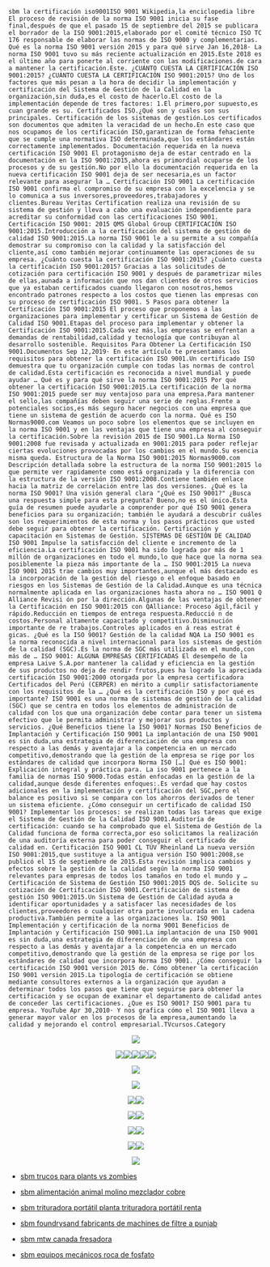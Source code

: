 
```
sbm la certificación iso9001ISO 9001 Wikipedia,la enciclopedia libre El proceso de revisión de la norma ISO 9001 inicia su fase final,después de que el pasado 15 de septiembre del 2015 se publicara el borrador de la ISO 9001:2015,elaborado por el comité técnico ISO TC 176 responsable de elaborar las normas de ISO 9000 y complementarias. Qué es la norma ISO 9001 versión 2015 y para qué sirve Jan 16,2018· La norma ISO 9001 tuvo su más reciente actualización en 2015.Este 2018 es el último año para ponerte al corriente con las modificaciones.de cara a mantener la certificación.Este. ¿CUÁNTO CUESTA LA CERTIFICACIÓN ISO 9001:2015? ¿CUÁNTO CUESTA LA CERTIFICACIÓN ISO 9001:2015? Uno de los factores que más pesan a la hora de decidir la implementación y certificación del Sistema de Gestión de la Calidad en la organización,sin duda,es el costo de hacerlo.El costo de la implementación depende de tres factores: 1.El primero,por supuesto,es cuan grande es su. Certificados ISO.¿Qué son y cuáles son sus principales. Certificación de los sistemas de gestión.Los certificados son documentos que admiten la veracidad de un hecho.En este caso que nos ocupamos de los certificación ISO,garantizan de forma fehaciente que se cumple una normativa ISO determinada,que los estándares están correctamente implementados. Documentación requerida en la nueva certificación ISO 9001 El protagonismo deja de estar centrado en la documentación en la ISO 9001:2015,ahora es primordial ocuparse de los procesos y de su gestión.No por ello la documentación requerida en la nueva certificación ISO 9001 deja de ser necesaria,es un factor relevante para asegurar la … Certificación ISO 9001 La certificación ISO 9001 confirma el compromiso de su empresa con la excelencia y se lo comunica a sus inversores,proveedores,trabajadores y clientes.Bureau Veritas Certification realiza una revisión de su sistema de gestión y lleva a cabo una evaluación independiente para acreditar su conformidad con las certificaciones ISO 9001. Certificación ISO 9001: 2015 QMS Global Group CERTIFICACIÓN ISO 9001:2015.Introducción a la certificación del sistema de gestión de calidad ISO 9001:2015.La norma ISO 9001 le a su permite a su compañía demostrar su compromiso con la calidad y la satisfacción del cliente,así como también mejorar continuamente las operaciones de su empresa. ¿Cuánto cuesta la certificación ISO 9001:2015? ¿Cuánto cuesta la certificación ISO 9001:2015? Gracias a las solicitudes de cotización para certificación ISO 9001 y después de parametrizar miles de ellas,aunada a información que nos dan clientes de otros servicios que ya estaban certificados cuando llegaron con nosotros,hemos encontrado patrones respecto a los costos que tienen las empresas con su proceso de certificación ISO 9001. 5 Pasos para obtener la Certificación ISO 9001:2015 El proceso que proponemos a las organizaciones para implementar y certificar un Sistema de Gestión de Calidad ISO 9001.Etapas del proceso para implementar y obtener la Certificación ISO 9001:2015.Cada vez más,las empresas se enfrentan a demandas de rentabilidad,calidad y tecnología que contribuyan al desarrollo sostenible. Requisitos Para Obtener La Certificación ISO 9001.Documentos Sep 12,2019· En este artículo te presentamos los requisitos para obtener la certificación ISO 9001.Un certificado ISO demuestra que tu organización cumple con todas las normas de control de calidad.Esta certificación es reconocida a nivel mundial y puede ayudar … Qué es y para qué sirve la norma ISO 9001:2015 Por qué obtener la certificación ISO 9001:2015.La certificación de la norma ISO 9001:2015 puede ser muy ventajoso para una empresa.Para mantener el sello,las compañías deben seguir una serie de reglas.Frente a potenciales socios,es más seguro hacer negocios con una empresa que tiene un sistema de gestión de acuerdo con la norma. Qué es ISO Normas9000.com Veamos un poco sobre los elementos que se incluyen en la norma ISO 9001 y en las ventajas que tiene una empresa al conseguir la certificación.Sobre la revisión 2015 de ISO 9001.La Norma ISO 9001:2008 fue revisada y actualizada en 9001:2015 para poder reflejar ciertas evoluciones provocadas por los cambios en el mundo.Su esencia misma queda. Estructura de la Norma ISO 9001:2015 Normas9000.com Descripción detallada sobre la estructura de la norma ISO 9001:2015 lo que permite ver rapidamente como está organizada y la diferencia con la estructura de la versión ISO 9001:2008.Contiene también enlace hacia la matriz de correlación entre las dos versiones. ¿Qué es la norma ISO 9001? Una visión general clara "¿Qué es ISO 9001?" ¿Busca una respuesta simple para esta pregunta? Bueno,no es el único.Esta guía de resumen puede ayudarle a comprender por qué ISO 9001 genera beneficios para su organización; también le ayudará a descubrir cuáles son los requerimientos de esta norma y los pasos prácticos que usted debe seguir para obtener la certificación. Certificación y capacitación en Sistemas de Gestión. SISTEMAS DE GESTIÓN DE CALIDAD ISO 9001 Impulse la satisfacción del cliente e incremento de la eficiencia.La certificación ISO 9001 ha sido lograda por más de 1 millón de organizaciones en todo el mundo,lo que hace que la norma sea posiblemente la pieza más importante de la … ISO 9001:2015 La nueva ISO 9001 2015 trae cambios muy importantes,aunque el más destacado es la incorporación de la gestión del riesgo o el enfoque basado en riesgos en los Sistemas de Gestión de la Calidad.Aunque es una técnica normalmente aplicada en las organizaciones hasta ahora no … ISO 9001 Q Alliance Revisi ón por la dirección.Algunas de las ventajas de obtener la Certificación en ISO 9001:2015 con QAlliance: Proceso ágil,fácil y rápido.Reducción en tiempos de entrega respuesta.Reducció n de costos.Personal altamente capacitado y competitivo.Disminución importante de re trabajos.Controles aplicados en á reas estrat é gicas. ¿Qué es la ISO 9001? Gestión de la calidad NQA La ISO 9001 es la norma reconocida a nivel internacional para los sistemas de gestión de la calidad (SGC).Es la norma de SGC más utilizada en el mundo,con más de … ISO 9001: ALGUNA EMPRESAS CERTIFICADAS El desempeño de la empresa Laive S.A.por mantener la calidad y eficiencia en la gestión de sus productos no deja de rendir frutos,pues ha logrado la apreciada certificación ISO 9001:2000 otorgada por la empresa certificadora Certificados del Perú (CERPER) en mérito a cumplir satisfactoriamente con los requisitos de la … ¿Qué es la certificación ISO y por qué es importante? ISO 9001 es una norma de sistemas de gestión de la calidad (SGC) que se centra en todos los elementos de administración de calidad con los que una organización debe contar para tener un sistema efectivo que le permita administrar y mejorar sus productos y servicios. ¿Qué Beneficios tiene la ISO 9001? Normas ISO Beneficios de Implantación y Certificación ISO 9001 La implantación de una ISO 9001 es sin duda,una estrategia de diferenciación de una empresa con respecto a las demás y aventajar a la competencia en un mercado competitivo,demostrando que la gestión de la empresa se rige por los estándares de calidad que incorpora Norma ISO […] Qué es ISO 9001: Explicación integral y práctica para. La iso 9001 pertenece a la familia de normas ISO 9000.Todas están enfocadas en la gestión de la calidad,aunque desde diferentes enfoques:.Es verdad que hay costos adicionales en la implementación y certificación del SGC,pero el balance es positivo si se compara con los ahorros derivados de tener un sistema eficiente. ¿Cómo conseguir un certificado de calidad ISO 9001? Implementar los procesos: se realizan todas las tareas que exige el Sistema de Gestión de la Calidad ISO 9001.Auditoría de certificación: cuando se ha comprobado que el Sistema de Gestión de la Calidad funciona de forma correcta,por eso solicitamos la realización de una auditoría externa para poder conseguir el certificado de calidad en. Certificación ISO 9001 CL TÜV Rheinland La nueva versión ISO 9001:2015,que sustituye a la antigua versión ISO 9001:2008,se publicó el 15 de septiembre de 2015.Esta revisión implica cambios y efectos sobre la gestión de la calidad según la norma ISO 9001 relevantes para empresas de todos los tamaños en todo el mundo y … Certificación de Sistema de Gestión ISO 9001:2015 DQS de. Solicite su cotización de Certificación ISO 9001.Certificación de sistema de gestión ISO 9001:2015.Un Sistema de Gestión de Calidad ayuda a identificar oportunidades y a satisfacer las necesidades de los clientes,proveedores o cualquier otra parte involucrada en la cadena productiva.También permite a las organizaciones la. ISO 9001 Implementación y certificación de la norma 9001 Beneficios de Implantación y Certificación ISO 9001.La implantación de una ISO 9001 es sin duda,una estrategia de diferenciación de una empresa con respecto a las demás y aventajar a la competencia en un mercado competitivo,demostrando que la gestión de la empresa se rige por los estándares de calidad que incorpora Norma ISO 9001. ¿Cómo conseguir la certificación ISO 9001 versión 2015 de. Cómo obtener la certificación ISO 9001 versión 2015.La tipología de certificación se obtiene mediante consultores externos a la organización que ayudan a determinar todos los pasos que tiene que seguirse para obtener la certificación y se ocupan de examinar el departamento de calidad antes de conceder las certificaciones. ¿Que es ISO 9001? ISO 9001 para tu empresa. YouTube Apr 30,2010· Y nos grafica cómo el ISO 9001 lleva a generar mayor valor en los procesos de la empresa,aumentando la calidad y mejorando el control empresarial.TVcursos.Category 
```

<div align="center">

<a href="https://es-crusher.shibang-china.com/github&k=sbm+la+certificaci%C3%B3n+iso9001"><img src="https://static.shibang-china.com/es/crusher/logo.jpg"></a>

<a href="https://es-crusher.shibang-china.com/github&k=sbm+la+certificaci%C3%B3n+iso9001"><img src="https://static.shibang-china.com/es/crusher/index.jpg"></a><a href="https://es-crusher.shibang-china.com/material.htmlgithub&k=sbm+la+certificaci%C3%B3n+iso9001"><img src="https://static.shibang-china.com/es/crusher/material.jpg"></a><a href="https://es-crusher.shibang-china.com/application.htmlgithub&k=sbm+la+certificaci%C3%B3n+iso9001"><img src="https://static.shibang-china.com/es/crusher/application.jpg"></a><a href="https://es-crusher.shibang-china.com/aboutus.htmlgithub&k=sbm+la+certificaci%C3%B3n+iso9001"><img src="https://static.shibang-china.com/es/crusher/aboutus.jpg"></a><a href="https://es-crusher.shibang-china.com/contact.htmlgithub&k=sbm+la+certificaci%C3%B3n+iso9001"><img src="https://static.shibang-china.com/es/crusher/contact.jpg"></a>

<a href="https://es-crusher.shibang-china.com/github&k=sbm+la+certificaci%C3%B3n+iso9001"><img src="https://static.shibang-china.com/es/crusher/banner.jpg"></a>

<a href="https://swt.shibang-china.com/github&k=sbm+la+certificaci%C3%B3n+iso9001"><img src="https://static.shibang-china.com/es/crusher/text.jpg"></a>

<a href="https://swt.shibang-china.com/github&k=sbm+la+certificaci%C3%B3n+iso9001"><img src="https://static.shibang-china.com/es/crusher/chat.jpg"></a><a href="https://es-crusher.shibang-china.com/contact.htmlgithub&k=sbm+la+certificaci%C3%B3n+iso9001"><img src="https://static.shibang-china.com/es/crusher/message.jpg"></a>

<a href="https://es-crusher.shibang-china.com/products/pe.htmlgithub&k=sbm+la+certificaci%C3%B3n+iso9001"><img src="https://static.shibang-china.com/es/crusher/pe.jpg"></a><a href="https://es-crusher.shibang-china.com/products/pf.htmlgithub&k=sbm+la+certificaci%C3%B3n+iso9001"><img src="https://static.shibang-china.com/es/crusher/pf.jpg"></a>

<a href="https://es-crusher.shibang-china.com/products/hpt.htmlgithub&k=sbm+la+certificaci%C3%B3n+iso9001"><img src="https://static.shibang-china.com/es/crusher/hpt.jpg"></a><a href="https://es-crusher.shibang-china.com/products/vsi.htmlgithub&k=sbm+la+certificaci%C3%B3n+iso9001"><img src="https://static.shibang-china.com/es/crusher/vsi.jpg"></a>

<a href="https://es-crusher.shibang-china.com/products/klv.htmlgithub&k=sbm+la+certificaci%C3%B3n+iso9001"><img src="https://static.shibang-china.com/es/crusher/klv.jpg"></a><a href="https://es-crusher.shibang-china.com/products/portable.htmlgithub&k=sbm+la+certificaci%C3%B3n+iso9001"><img src="https://static.shibang-china.com/es/crusher/portable.jpg"></a>

<a href="https://swt.shibang-china.com/github&k=sbm+la+certificaci%C3%B3n+iso9001"><img src="https://static.shibang-china.com/es/crusher/case.jpg"></a>

</div>


* [sbm trucos para plants vs zombies](sbm%20trucos%20para%20plants%20vs%20zombies.md)

* [sbm alimentación animal molino mezclador cobre](sbm%20alimentaci%C3%B3n%20animal%20molino%20mezclador%20cobre.md)

* [sbm trituradora portátil planta trituradora portátil renta](sbm%20trituradora%20port%C3%A1til%20planta%20trituradora%20port%C3%A1til%20renta.md)

* [sbm foundrysand fabricants de machines de filtre a punjab](sbm%20foundrysand%20fabricants%20de%20machines%20de%20filtre%20a%20punjab.md)

* [sbm mtw canada fresadora](sbm%20mtw%20canada%20fresadora.md)

* [sbm equipos mecánicos roca de fosfato](sbm%20equipos%20mec%C3%A1nicos%20roca%20de%20fosfato.md)